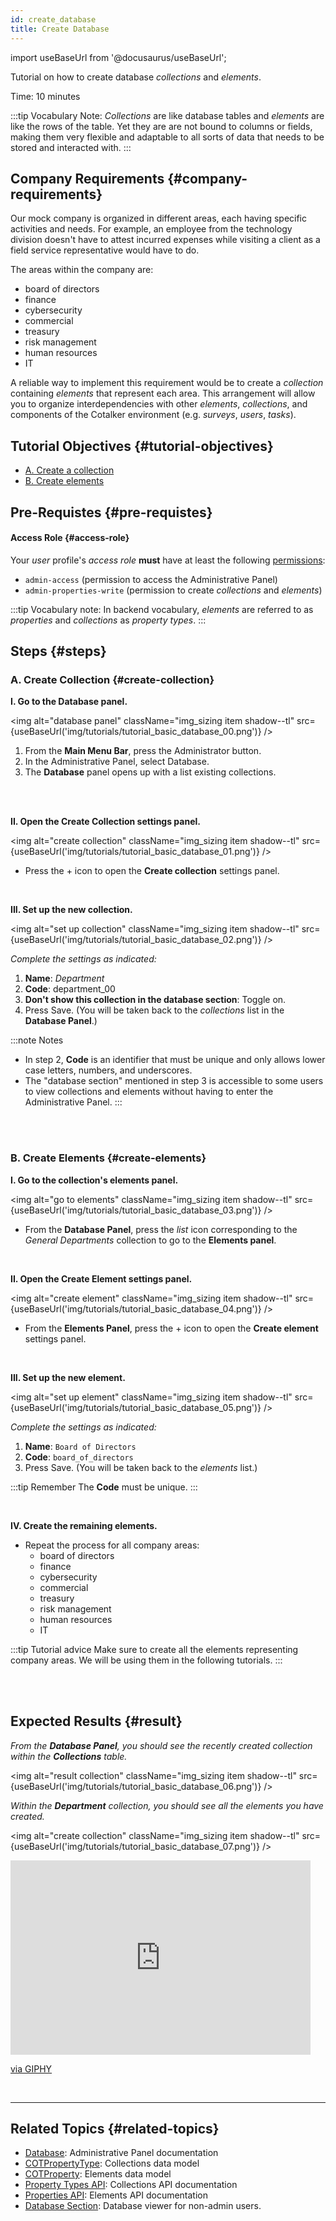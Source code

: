```yaml
---
id: create_database
title: Create Database
---
```

import useBaseUrl from '@docusaurus/useBaseUrl'; 

<span className="hero__subtitle">

Tutorial on how to create database _collections_ and _elements_.

</span>

Time: 10 minutes

:::tip Vocabulary Note:
_Collections_ are like database tables and _elements_ are like the rows of the table. Yet they are are not bound to columns or fields, making them very flexible and adaptable to all sorts of data that needs to be stored and interacted with.
:::

## Company Requirements {#company-requirements}
Our mock company is organized in different areas, each having specific activities and needs. For example, an employee from the technology division doesn't have to attest incurred expenses while visiting a client as a field service representative would have to do.<br/>

The areas within the company are:

- board of directors
- finance
- cybersecurity
- commercial
- treasury
- risk management
- human resources
- IT

A reliable way to implement this requirement would be to create a _collection_ containing _elements_ that represent each area. This arrangement will allow you to organize interdependencies with other _elements_, _collections_, and components of the Cotalker environment (e.g. _surveys_, _users_, _tasks_).

## Tutorial Objectives {#tutorial-objectives}
- [A. Create a collection](#create-collection)
- [B. Create elements](#create-elements)


## Pre-Requistes {#pre-requistes}
#### Access Role {#access-role}
Your _user_ profile's _access role_ **must** have at least the following [permissions](/docs/documentation/admin/admin_accessrole#default-permissions): 
- `admin-access` (permission to access the Administrative Panel)
- `admin-properties-write` (permission to create _collections_ and _elements_)

:::tip Vocabulary note:
In backend vocabulary, _elements_ are referred to as _properties_ and _collections_ as _property types_.
:::


## Steps {#steps}
### A. Create Collection {#create-collection}

<div className="alert alert--secondary">

**I. Go to the Database panel.**

<img alt="database panel" className="img_sizing item shadow--tl" src={useBaseUrl('img/tutorials/tutorial_basic_database_00.png')} />
<br/>

1. From the **Main Menu Bar**, press the <span className="badge badge--primary">Administrator</span> button.
2. In the Administrative Panel, select <span className="badge badge--primary">Database</span>.
3. The **Database** panel opens up with a list existing collections.

</div>
<br></br>

<div className="alert alert--secondary">

**II. Open the Create Collection settings panel.**

<img alt="create collection" className="img_sizing item shadow--tl" src={useBaseUrl('img/tutorials/tutorial_basic_database_01.png')} />
<br/>


- Press the <span className="badge badge--primary">+</span> icon to open the **Create collection** settings panel.


</div>
<br/>

<div className="alert alert--secondary">

**III. Set up the new collection.**

<img alt="set up collection" className="img_sizing item shadow--tl" src={useBaseUrl('img/tutorials/tutorial_basic_database_02.png')} />
<br/>

_Complete the settings as indicated:_
1. **Name**: _Department_
2. **Code**: department_00
3. **Don't show this collection in the database section**: Toggle on.
4. Press <span className="badge badge--primary">Save</span>. (You will be taken back to the _collections_ list in the **Database Panel**.)

:::note Notes
- In step 2, **Code** is an identifier that must be unique and only allows lower case letters, numbers, and underscores.
- The "database section" mentioned in step 3 is accessible to some users to view collections and elements without having to enter the Administrative Panel.
:::

</div>
<br></br>


### B. Create Elements {#create-elements}

<div className="alert alert--secondary">

**I. Go to the collection's elements panel.**

<img alt="go to elements" className="img_sizing item shadow--tl" src={useBaseUrl('img/tutorials/tutorial_basic_database_03.png')} />
<br/>

- From the **Database Panel**, press the _list_ icon corresponding to the _General Departments_ collection to go to the **Elements panel**.

</div>
<br/>

<div className="alert alert--secondary">

**II. Open the Create Element settings panel.**

<img alt="create element" className="img_sizing item shadow--tl" src={useBaseUrl('img/tutorials/tutorial_basic_database_04.png')} />
<br/>

- From the **Elements Panel**, press the <span className="badge badge--primary">+</span> icon to open the **Create element** settings panel.

</div>
<br/>

<div className="alert alert--secondary">

**III. Set up the new element.**

<img alt="set up element" className="img_sizing item shadow--tl" src={useBaseUrl('img/tutorials/tutorial_basic_database_05.png')} />
<br/>

_Complete the settings as indicated:_
1. **Name**: `Board of Directors`
2. **Code**: `board_of_directors`
3. Press <span className="badge badge--primary">Save</span>. (You will be taken back to the _elements_ list.)

:::tip Remember
The **Code** must be unique.
:::

</div>
<br/>

<div className="alert alert--secondary">

**IV. Create the remaining elements.**

- Repeat the process for all company areas: 
  - board of directors
  - finance
  - cybersecurity
  - commercial
  - treasury
  - risk management
  - human resources
  - IT

:::tip Tutorial advice
Make sure to create all the elements representing company areas. We will be using them in the following tutorials.
:::

</div>
<br></br>


## Expected Results {#result}

_From the **Database Panel**, you should see the recently created _collection_ within the **Collections** table._

<img alt="result collection" className="img_sizing item shadow--tl" src={useBaseUrl('img/tutorials/tutorial_basic_database_06.png')} />
<br/>

_Within the **Department** collection, you should see all the elements you have created._

<img alt="create collection" className="img_sizing item shadow--tl" src={useBaseUrl('img/tutorials/tutorial_basic_database_07.png')} />
<br/>


<div className="align-center">

<iframe src="https://giphy.com/embed/qanrUMM3x50mA" width="480" height="311" frameBorder="0" class="giphy-embed" allowFullScreen></iframe><p><a href="https://giphy.com/gifs/chuck-norris-qanrUMM3x50mA">via GIPHY</a></p>

</div>
<br/>



-----

## Related Topics {#related-topics}
- [Database](/docs/documentation/admin/database/admin_database_overview): Administrative Panel documentation
- [COTPropertyType](/docs/documentation/models/databases/model_propertytypes): Collections data model
- [COTProperty](/docs/documentation/models/databases/model_properties): Elements data model
- [Property Types API](/docs/documentation/api/databases/property_types): Collections API documentation
- [Properties API](/docs/documentation/api/databases/properties): Elements API documentation
- [Database Section](/docs/documentation/client/database): Database viewer for non-admin users.